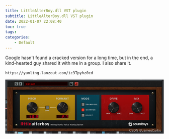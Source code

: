 ```yaml
---
title: LittleAlterBoy.dll VST plugin
subtitle: LittleAlterBoy.dll VST plugin
date: 2022-01-07 22:08:40
toc: true
tags: 
categories: 
    - Default
---
```



Google hasn't found a cracked version for a long time, but in the end, a kind-hearted guy shared it with me in a group. I also share it.

```
https://yunling.lanzout.com/ic3Tpyhz0cd
```


![img](https://raw.githubusercontent.com/james-curtis/james-curtis.github.io/main/static/images/0e03b184ed3f46d587917e3f83af60f7.png)